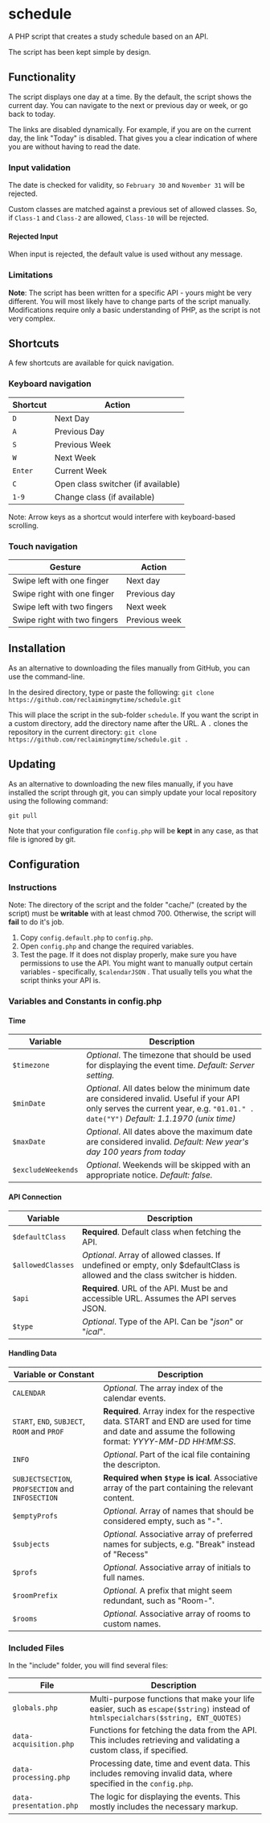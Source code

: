# schedule
A PHP script that creates a study schedule based on an API.

The script has been kept simple by design.

## Functionality

The script displays one day at a time. By the default, the script shows the current day. You can navigate to the next or previous day or week, or go back to today.

The links are disabled dynamically. For example, if you are on the current day, the link "Today" is disabled. That gives you a clear indication of where you are without having to read the date.

### Input validation

The date is checked for validity, so `February 30` and `November 31` will be rejected. 

Custom classes are matched against a previous set of allowed classes. So, if `Class-1` and `Class-2` are allowed, `Class-10` will be rejected.

#### Rejected Input

When input is rejected, the default value is used without any message.

### Limitations

**Note**: The script has been written for a specific API - yours might be very different. You will most likely have to change parts of the script manually. Modifications require only a basic understanding of PHP, as the script is not very complex.

## Shortcuts

A few shortcuts are available for quick navigation.

### Keyboard navigation

| Shortcut | Action        |
| -------- | ------------- |
| `D`      | Next Day      |
| `A`      | Previous Day  |
| `S`      | Previous Week |
| `W`      | Next Week     |
| `Enter`  | Current Week  |
| `C`      | Open class switcher (if available)  |
| `1-9`    | Change class (if available)  |

Note: Arrow keys as a shortcut would interfere with keyboard-based scrolling.

### Touch navigation

| Gesture                      | Action        |
| ---------------------------- | ------------- |
| Swipe left with one finger   | Next day      |
| Swipe right with one finger  | Previous day  |
| Swipe left with two fingers  | Next week     |
| Swipe right with two fingers | Previous week |

## Installation
As an alternative to downloading the files manually from GitHub, you can use the command-line.

In the desired directory, type or paste the following: `git clone https://github.com/reclaimingmytime/schedule.git`

This will place the script in the sub-folder `schedule`. If you want the script in a custom directory, add the directory name after the URL. A `.` clones the repository in the current directory: `git clone https://github.com/reclaimingmytime/schedule.git .`

## Updating

As an alternative to downloading the new files manually, if you have installed the script through git, you can simply update your local repository using the following command:

`git pull`

Note that your configuration file `config.php` will be **kept** in any case, as that file is ignored by git.

## Configuration

### Instructions

Note: The directory of the script and the folder "cache/" (created by the script) must be **writable** with at least chmod 700. Otherwise, the script will **fail** to do it's job.

1. Copy `config.default.php` to `config.php`.
2. Open `config.php` and change the required variables.
3. Test the page. If it does not display properly, make sure you have permissions to use the API. You might want to manually output certain variables - specifically, `$calendarJSON` . That usually tells you what the script thinks your API is.

### Variables and Constants in config.php

#### Time
| Variable           | Description                                                  |
| ------------------ | ------------------------------------------------------------ |
| `$timezone`        | *Optional*. The timezone that should be used for displaying the event time. *Default: Server setting.* |
| `$minDate`         | *Optional*. All dates below the minimum date are considered invalid. Useful if your API only serves the current year, e.g. `"01.01." . date("Y")` *Default: 1.1.1970 (unix time)* |
| `$maxDate`         | *Optional*. All dates above the maximum date are considered invalid. *Default: New year's day 100 years from today* |
| `$excludeWeekends` | *Optional*. Weekends will be skipped with an appropriate notice. *Default: false.* |
#### API Connection

| Variable          | Description                                                  |
| ----------------- | ------------------------------------------------------------ |
| `$defaultClass`   | **Required**. Default class when fetching the API.           |
| `$allowedClasses` | *Optional*. Array of allowed classes. If undefined or empty, only $defaultClass is allowed and the class switcher is hidden. |
| `$api`            | **Required**. URL of the API. Must be and accessible URL. Assumes the API serves JSON. |
| `$type`           | *Optional*. Type of the API. Can be "*json*" or "*ical*".    |

#### Handling Data

| Variable or Constant                         | Description                                                  |
| -------------------------------------------- | ------------------------------------------------------------ |
| `CALENDAR`                                   | *Optional.* The array index of the calendar events.          |
| `START`, `END`, `SUBJECT`, `ROOM` and `PROF` | **Required**. Array index for the respective data. START and END are used for time and date and assume the following format: *YYYY-MM-DD HH:MM:SS*. |
| `INFO` | *Optional*. Part of the ical file containing the descripton. |
| `SUBJECTSECTION`, `PROFSECTION` and `INFOSECTION` | **Required when `$type` is ical**. Associative array of the part containing the relevant content. |
| `$emptyProfs`                                | *Optional.* Array of names that should be considered empty, such as "-". |
| `$subjects`                                  | *Optional.* Associative array of preferred names for subjects, e.g. "Break" instead of "Recess" |
| `$profs`                                     | *Optional.* Associative array of initials to full names.     |
| `$roomPrefix`                                | *Optional.* A prefix that might seem redundant, such as "Room-". |
| `$rooms`                                     | *Optional.* Associative array of rooms to custom names.      |

### Included Files

In the "include" folder, you will find several files:

| File                    | Description                                                  |
| ----------------------- | ------------------------------------------------------------ |
| `globals.php`           | Multi-purpose functions that make your life easier, such as `escape($string)` instead of `htmlspecialchars($string, ENT_QUOTES)` |
| `data-acquisition.php`  | Functions for fetching the data from the API. This includes retrieving and validating a custom class, if specified. |
| `data-processing.php`   | Processing date, time and event data. This includes removing invalid data, where specified in the `config.php`. |
| `data-presentation.php` | The logic for displaying the events. This mostly includes the necessary markup. |